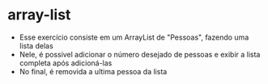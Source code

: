 # array-list

- Esse exercício consiste em um ArrayList de "Pessoas", fazendo uma lista delas
- Nele, é possivel adicionar o número desejado de pessoas e exibir a lista completa após adicioná-las
- No final, é removida a ultima pessoa da lista
